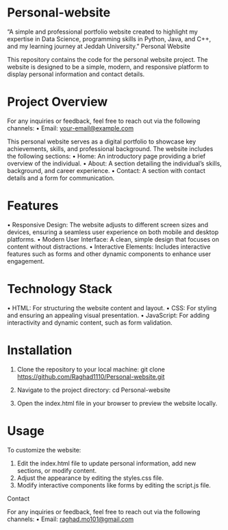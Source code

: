 # Personal-website
“A simple and professional portfolio website created to highlight my expertise in Data Science, programming skills in Python, Java, and C++, and my learning journey at Jeddah University.”
Personal Website

This repository contains the code for the personal website project. The website is designed to be a simple, modern, and responsive platform to display personal information and contact details.
        
# Project Overview

For any inquiries or feedback, feel free to reach out via the following channels:
 • Email: your-email@example.com

This personal website serves as a digital portfolio to showcase key achievements, skills, and professional background. The website includes the following sections:
 • Home: An introductory page providing a brief overview of the individual.
 • About: A section detailing the individual’s skills, background, and career experience.
 • Contact: A section with contact details and a form for communication.

# Features
 • Responsive Design: The website adjusts to different screen sizes and devices, ensuring a seamless user experience on both mobile and desktop platforms.
 • Modern User Interface: A clean, simple design that focuses on content without distractions.
 • Interactive Elements: Includes interactive features such as forms and other dynamic components to enhance user engagement.

# Technology Stack
 • HTML: For structuring the website content and layout.
 • CSS: For styling and ensuring an appealing visual presentation.
 • JavaScript: For adding interactivity and dynamic content, such as form validation.

# Installation
 1. Clone the repository to your local machine:
  git clone https://github.com/Raghad1110/Personal-website.git
2. Navigate to the project directory:
cd Personal-website

3. Open the index.html file in your browser to preview the website locally.

 # Usage

To customize the website:
 1. Edit the index.html file to update personal information, add new sections, or modify content.
 2. Adjust the appearance by editing the styles.css file.
 3. Modify interactive components like forms by editing the script.js file.
    
 Contact

For any inquiries or feedback, feel free to reach out via the following channels:
 • Email: raghad.mo101@gmail.com
